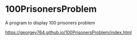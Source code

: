 # 100PrisonersProblem
A program to display 100 prisoners problem

https://georgey764.github.io/100PrisonersProblem/index.html
